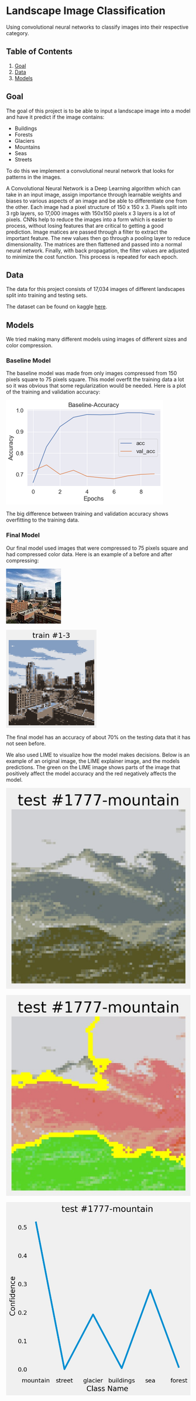 # Landscape Image Classification
  Using convolutional neural networks to classify images into their respective category.
## Table of Contents
  1. [Goal](https://github.com/Joshua-Hill-Science/Landscapes/blob/main/README.md#goal)
  2. [Data](https://github.com/Joshua-Hill-Science/Landscapes/blob/main/README.md#Data)
  3. [Models](https://github.com/Joshua-Hill-Science/Landscapes/blob/main/README.md#Models)
## Goal
The goal of this project is to be able to input a landscape image into a model and have it predict if the image contains:
* Buildings
* Forests
* Glaciers
* Mountains
* Seas
* Streets
  
 To do this we implement a convolutional neural network that looks for patterns in the images. 
 

 A Convolutional Neural Network is a Deep Learning algorithm which can take in an input image, assign importance through learnable weights and biases to various aspects of an image and be able to differentiate  one from the other. Each image had a pixel structure of 150 x 150 x 3.
Pixels split into 3 rgb layers, so 17,000 images with 150x150 pixels x 3 layers is a lot of pixels. CNNs help to reduce the images into a form which is easier to process, without losing features that are critical to getting a good prediction. Image matices are passed through a filter to extract the important feature. The new values then go through a pooling layer to reduce dimensionality. The matrices are then flattened and passed into a normal neural network. Finally, with back propagation, the filter values are adjusted to minimize the cost function. This process is repeated for each epoch.
 
 
 
 ## Data
 The data for this project consists of 17,034 images of different landscapes split into training and testing sets. 
 
 The dataset can be found on kaggle [here](https://www.kaggle.com/puneet6060/intel-image-classification).
 
 ## Models
 
 We tried making many different models using images of different sizes and color compression.
 
 ### Baseline Model
 
 The baseline model was made from only images compressed from 150 pixels square to 75 pixels square. This model overfit the training data a lot so it was obvious that some regularization would be needed. Here is a plot of the training and validation accuracy:
 
 ![Baseline Model Accuracies](notebooks/exploratory/Warren/Images/Baseline_accuracy.png)
 
 The big difference between training and validation accuracy shows overfitting to the training data.
 
 ### Final Model
 
 Our final model used images that were compressed to 75 pixels square and had compressed color data. Here is an example of a before and after compressing:
 
![Before Compressing](notebooks/exploratory/Warren/Images/before.png)
 
![After Compressing](notebooks/exploratory/Warren/Images/after.png)
 
 The final model has an accuracy of about 70% on the testing data that it has not seen before.
 
 We also used LIME to visualize how the model makes decisions. Below is an example of an original image, the LIME explainer image, and the models predictions. The green on the LIME image shows parts of the image that positively affect the model accuracy and the red negatively affects the model.
 
 
 ![Original](notebooks/exploratory/Warren/Images/originals/test_1777-mountain-preds.jpg)
 
 ![LIME Explainer](notebooks/exploratory/Warren/Images/explainer/test_1777-mountain.jpg)

 ![Predictions](notebooks/exploratory/Warren/Images/preds/test_1777-mountain-preds.jpg) 
 

 
